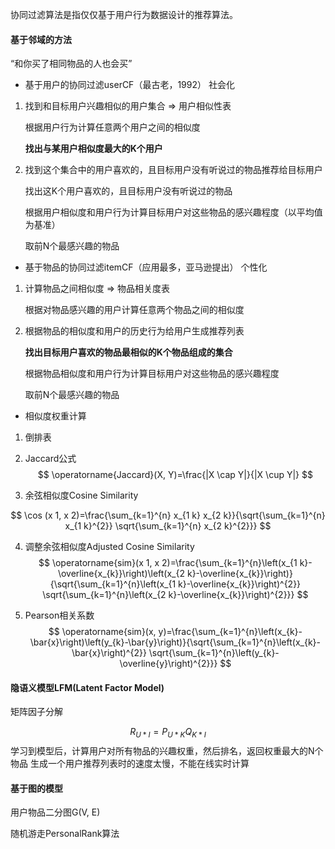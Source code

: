 协同过滤算法是指仅仅基于用户行为数据设计的推荐算法。

#### 基于邻域的方法

“和你买了相同物品的人也会买”

- 基于用户的协同过滤userCF（最古老，1992）  社会化
1. 找到和目标用户兴趣相似的用户集合 => 用户相似性表

   根据用户行为计算任意两个用户之间的相似度

   **找出与某用户相似度最大的K个用户**

2. 找到这个集合中的用户喜欢的，且目标用户没有听说过的物品推荐给目标用户

   找出这K个用户喜欢的，且目标用户没有听说过的物品

   根据用户相似度和用户行为计算目标用户对这些物品的感兴趣程度（以平均值为基准）

   取前N个最感兴趣的物品
- 基于物品的协同过滤itemCF（应用最多，亚马逊提出）  个性化
1. 计算物品之间相似度 => 物品相关度表

   根据对物品感兴趣的用户计算任意两个物品之间的相似度

2. 根据物品的相似度和用户的历史行为给用户生成推荐列表

   **找出目标用户喜欢的物品最相似的K个物品组成的集合**

   根据物品相似度和用户行为计算目标用户对这些物品的感兴趣程度

   取前N个最感兴趣的物品

- 相似度权重计算
1. 倒排表

2. Jaccard公式
$$
\operatorname{Jaccard}(X, Y)=\frac{|X \cap Y|}{|X \cup Y|}
$$

3. 余弦相似度Cosine Similarity

$$
\cos (x 1, x 2)=\frac{\sum_{k=1}^{n} x_{1 k} x_{2 k}}{\sqrt{\sum_{k=1}^{n} x_{1 k}^{2}} \sqrt{\sum_{k=1}^{n} x_{2 k}^{2}}}
$$

4. 调整余弦相似度Adjusted Cosine Similarity
$$
\operatorname{sim}(x 1, x 2)=\frac{\sum_{k=1}^{n}\left(x_{1 k}-\overline{x_{k}}\right)\left(x_{2 k}-\overline{x_{k}}\right)}{\sqrt{\sum_{k=1}^{n}\left(x_{1 k}-\overline{x_{k}}\right)^{2}} \sqrt{\sum_{k=1}^{n}\left(x_{2 k}-\overline{x_{k}}\right)^{2}}}
$$

5. Pearson相关系数
$$
\operatorname{sim}(x, y)=\frac{\sum_{k=1}^{n}\left(x_{k}-\bar{x}\right)\left(y_{k}-\bar{y}\right)}{\sqrt{\sum_{k=1}^{n}\left(x_{k}-\bar{x}\right)^{2}} \sqrt{\sum_{k=1}^{n}\left(y_{k}-\overline{y}\right)^{2}}}
$$

#### 隐语义模型LFM(Latent Factor Model)

矩阵因子分解

$$
R_{U*I}=P_{U*K}Q_{K*I}
$$
学习到模型后，计算用户对所有物品的兴趣权重，然后排名，返回权重最大的N个物品
生成一个用户推荐列表时的速度太慢，不能在线实时计算

#### 基于图的模型

用户物品二分图G(V, E)

随机游走PersonalRank算法